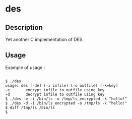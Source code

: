 des
===
## Description
Yet another C implementation of DES.

## Usage
Example of usage :

<code>
$ ./des
usage: des [-de] [-i infile] [-o outfile] [-k=key]
-e       encrypt infile to outfile using key
-d       decrypt infile to outfile using key
$ ./des -e -i /bin/ls -o /tmp/ls_encrypted -k "hello!"
$ ./des -d -i /bin/ls_encrypted -o /tmp/ls -k "hello!"
$ diff /tmp/ls /bin/ls
$
</code>
